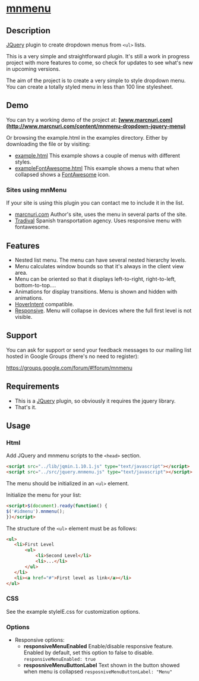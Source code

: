 # [mnmenu](http://www.marcnuri.com/)


## Description

[JQuery](http://jquery.com/) plugin to create dropdown menus from ``<ul>`` lists.

This is a very simple and straightforward plugin. It's still a work in progress project
with more features to come, so check for updates to see what's new in upcoming versions.

The aim of the project is to create a very simple to style dropdown menu. You can create
a totally styled menu in less than 100 line stylesheet.

## Demo

You can try a working demo of the project at:
**[www.marcnuri.com](http://www.marcnuri.com/content/mnmenu-dropdown-jquery-menu)**

Or browsing the example.html in the examples directory. Either by downloading the file or by visiting:
- [example.html](https://rawgithub.com/manusa/mnmenu/master/example/example.html) This example shows
a couple of menus with different styles.
- [exampleFontAwesome.html](https://rawgithub.com/manusa/mnmenu/master/example/exampleFontAwesome.html) This example
shows a menu that when collapsed shows a [FontAwesome](http://fortawesome.github.io/Font-Awesome/) icon.

### Sites using mnMenu

If your site is using this plugin you can contact me to include it in the list.

- [marcnuri.com](http://www.marcnuri.com) Author's site, uses the menu in several parts of the site.
- [Tradival](http://www.tradival.com) Spanish transportation agency. Uses responsive menu with fontawesome.


## Features

- Nested list menu. The menu can have several nested hierarchy levels.
- Menu calculates window bounds so that it's always in the client view area.
- Menu can be oriented so that it displays left-to-right, right-to-left, bottom-to-top....
- Animations for display transitions. Menu is shown and hidden with animations.
- [HoverIntent](http://cherne.net/brian/resources/jquery.hoverIntent.html) compatible.
- [Responsive](http://en.wikipedia.org/wiki/Responsive_web_design). Menu will collapse in devices
  where the full first level is not visible.

## Support

You can ask for support or send your feedback messages to our mailing list hosted 
in Google Groups (there's no need to register):

https://groups.google.com/forum/#!forum/mnmenu

## Requirements

- This is a [JQuery](http://jquery.com/) plugin, so obviously it requires the jquery library.
- That's it.

## Usage

### Html

Add JQuery and mnmenu scripts to the `<head>` section.
 ```html
<script src="../lib/jqmin.1.10.1.js" type="text/javascript"></script>
<script src="../src/jquery.mnmenu.js" type="text/javascript"></script>
```

The menu should be initialized in an ``<ul>`` element.

Initialize the menu for your list:
 ```html
<script>$(document).ready(function() {
$('#idmenu').mnmenu();
})</script>
```

The structure of the ``<ul>`` element must be as follows:
 ```html
<ul>
    <li>First Level
        <ul>
            <li>Second Level</li>
            <li>...</li>
        </ul>
    </li>
    <li><a href="#">First level as link</a></li>
</ul>
```

### CSS

See the example styleIE.css for customization options.

### Options

- Responsive options:
  - **responsiveMenuEnabled** Enable/disable responsive feature. Enabled by default, set this option
     to false to disable. ```responsiveMenuEnabled: true``` 
  - **resposniveMenuButtonLabel** Text shown in the button showed when menu is collapsed 
    ```resposniveMenuButtonLabel: "Menu"``` 

